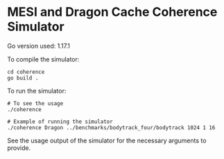 # MESI and Dragon Cache Coherence Simulator
Go version used: 1.17.1

To compile the simulator:
```
cd coherence
go build . 
```

To run the simulator:
```
# To see the usage
./coherence

# Example of running the simulator
./coherence Dragon ../benchmarks/bodytrack_four/bodytrack 1024 1 16
```

See the usage output of the simulator for the necessary arguments to provide.